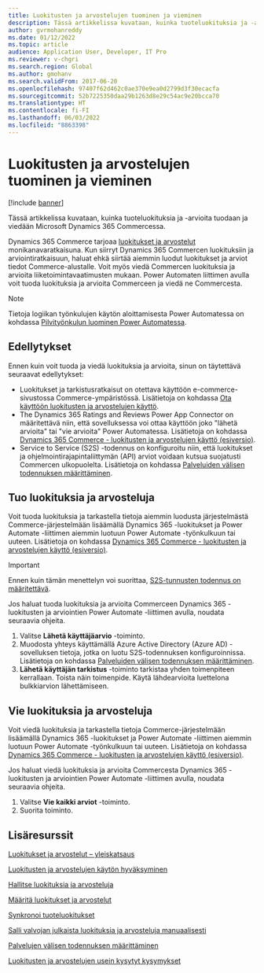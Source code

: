 ```yaml
---
title: Luokitusten ja arvostelujen tuominen ja vieminen
description: Tässä artikkelissa kuvataan, kuinka tuoteluokituksia ja -arvioita tuodaan ja viedään Microsoft Dynamics 365 Commercessa.
author: gvrmohanreddy
ms.date: 01/12/2022
ms.topic: article
audience: Application User, Developer, IT Pro
ms.reviewer: v-chgri
ms.search.region: Global
ms.author: gmohanv
ms.search.validFrom: 2017-06-20
ms.openlocfilehash: 97407f62d462c0ae370e9ea0d2799d3f30ecacfa
ms.sourcegitcommit: 52b7225350daa29b1263d8e29c54ac9e20bcca70
ms.translationtype: HT
ms.contentlocale: fi-FI
ms.lasthandoff: 06/03/2022
ms.locfileid: "8863398"
---
```

# <a name="import-and-export-ratings-and-reviews"></a>Luokitusten ja arvostelujen tuominen ja vieminen

[!include [banner](includes/banner.md)]

Tässä artikkelissa kuvataan, kuinka tuoteluokituksia ja -arvioita tuodaan ja viedään Microsoft Dynamics 365 Commercessa.

Dynamics 365 Commerce tarjoaa [luokitukset ja arvostelut](ratings-reviews-overview.md) monikanavaratkaisuna. Kun siirryt Dynamics 365 Commercen luokituksiin ja arviointiratkaisuun, haluat ehkä siirtää aiemmin luodut luokitukset ja arviot tiedot Commerce-alustalle. Voit myös viedä Commercen luokituksia ja arvioita liiketoimintavaatimusten mukaan. Power Automaten liittimen avulla voit tuoda luokituksia ja arvioita Commerceen ja viedä ne Commercesta.

> [!NOTE]
> Tietoja logiikan työnkulujen käytön aloittamisesta Power Automatessa on kohdassa [Pilvityönkulun luominen Power Automatessa](/power-automate/get-started-logic-flow).

## <a name="prerequisites"></a>Edellytykset

Ennen kuin voit tuoda ja viedä luokituksia ja arvioita, sinun on täytettävä seuraavat edellytykset:

- Luokitukset ja tarkistusratkaisut on otettava käyttöön e-commerce-sivustossa Commerce-ympäristössä. Lisätietoja on kohdassa [Ota käyttöön luokitusten ja arvostelujen käyttö](opt-in-ratings-reviews.md).
- The Dynamics 365 Ratings and Reviews Power App Connector on määritettävä niin, että sovelluksessa voi ottaa käyttöön joko "lähetä arvioita" tai "vie arvioita" Power Automatessa. Lisätietoja on kohdassa [Dynamics 365 Commerce - luokitusten ja arvostelujen käyttö (esiversio)](/connectors/dynamics365ratingsre/).
- Service to Service (S2S) -todennus on konfiguroitu niin, että luokitukset ja ohjelmointirajapintaliittymän (API) arviot voidaan kutsua suojatusti Commercen ulkopuolelta. Lisätietoja on kohdassa [Palveluiden välisen todennuksen määrittäminen](service-to-service-auth.md).

## <a name="import-ratings-and-reviews"></a>Tuo luokituksia ja arvosteluja

Voit tuoda luokituksia ja tarkastella tietoja aiemmin luodusta järjestelmästä Commerce-järjestelmään lisäämällä Dynamics 365 -luokitukset ja Power Automate -liittimen aiemmin luotuun Power Automate -työnkulkuun tai uuteen. Lisätietoja on kohdassa [Dynamics 365 Commerce - luokitusten ja arvostelujen käyttö (esiversio)](/connectors/dynamics365ratingsre/).

> [!IMPORTANT]
> Ennen kuin tämän menettelyn voi suorittaa, [S2S-tunnusten todennus on määritettävä](service-to-service-auth.md).

Jos haluat tuoda luokituksia ja arvioita Commerceen Dynamics 365 -luokitusten ja arviointien Power Automate -liittimen avulla, noudata seuraavia ohjeita.

1. Valitse **Lähetä käyttäjäarvio** -toiminto.
1. Muodosta yhteys käyttämällä Azure Active Directory (Azure AD) -sovelluksen tietoja, jotka on luotu S2S-todennuksen konfiguroinnissa. Lisätietoja on kohdassa [Palveluiden välisen todennuksen määrittäminen](service-to-service-auth.md).
1. **Lähetä käyttäjän tarkistus** -toiminto tarkistaa yhden toimenpiteen kerrallaan. Toista näin toimenpide. Käytä lähdearvioita luettelona bulkkiarvion lähettämiseen.
    
## <a name="export-ratings-and-reviews"></a>Vie luokituksia ja arvosteluja

Voit viedä luokituksia ja tarkastella tietoja Commerce-järjestelmään lisäämällä Dynamics 365 -luokitukset ja Power Automate -liittimen aiemmin luotuun Power Automate -työnkulkuun tai uuteen. Lisätietoja on kohdassa [Dynamics 365 Commerce - luokitusten ja arvostelujen käyttö (esiversio)](/connectors/dynamics365ratingsre/).

Jos haluat viedä luokituksia ja arvioita Commercesta Dynamics 365 -luokitusten ja arviointien Power Automate -liittimen avulla, noudata seuraavia ohjeita.

1. Valitse **Vie kaikki arviot** -toiminto.
1. Suorita toiminto. 

## <a name="additional-resources"></a>Lisäresurssit

[Luokitukset ja arvostelut – yleiskatsaus](ratings-reviews-overview.md)

[Luokitusten ja arvostelujen käytön hyväksyminen](opt-in-ratings-reviews.md)

[Hallitse luokituksia ja arvosteluja](manage-reviews.md)

[Määritä luokitukset ja arvostelut](configure-ratings-reviews.md)

[Synkronoi tuoteluokitukset](sync-product-ratings.md)

[Salli valvojan julkaista luokituksia ja arvosteluja manuaalisesti](manual-publish-rating-reviews.md)

[Palvelujen välisen todennuksen määrittäminen](service-to-service-auth.md)

[Luokitusten ja arvostelujen usein kysytyt kysymykset](ratings-reviews-faq.md)

